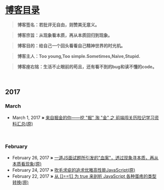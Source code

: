 # [博客目录](https://github.com/jawil/blog/issues)

> **博客签名：若批评无自由，则赞美无意义。**

> **博客宗旨：从现象看本质，再从本质回归到现象。**

> **博客目的：给自己一个回头看看自己精神世界的时光机。**

> **博客主人：Too young,Too simple.Sometimes,Naive,Stupid.**

> **博客座右铭：生活不止眼前的苟且，还有看不到的bug和读不懂的code。**

  
## 2017

### March
* March 1, 2017 **»** [来自掘金的你——挖 "掘" 淘 "金" 之 前端闯关历险记学习资料汇总(原)](https://github.com/jawil/blog/issues/4)

   
### February
* February 26, 2017 **»** [一道JS面试题所引发的"血案"，透过现象寻本质，再从本质看现象(原)](https://github.com/jawil/blog/issues/3)
* February 24, 2017 **»** [吹毛求疵的追求优雅高性能JavaScript(原)](https://github.com/jawil/blog/issues/2)
* February 22, 2017 **»** [从 \[\]==!\[\] 为 true 来剖析 JavaScript 各种蛋疼的类型转换(原)](https://github.com/jawil/blog/issues/1)
